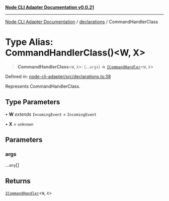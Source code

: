 [**Node CLI Adapter Documentation v0.0.21**](../../README.md)

***

[Node CLI Adapter Documentation](../../modules.md) / [declarations](../README.md) / CommandHandlerClass

# Type Alias: CommandHandlerClass()\<W, X\>

> **CommandHandlerClass**\<`W`, `X`\>: (...`args`) => [`ICommandHandler`](../interfaces/ICommandHandler.md)\<`W`, `X`\>

Defined in: [node-cli-adapter/src/declarations.ts:38](https://github.com/stonemjs/node-cli-adapter/blob/3323167ff73e7c9f811f72d8b7db77f6e1756f38/src/declarations.ts#L38)

Represents CommandHandlerClass.

## Type Parameters

• **W** *extends* `IncomingEvent` = `IncomingEvent`

• **X** = `unknown`

## Parameters

### args

...`any`[]

## Returns

[`ICommandHandler`](../interfaces/ICommandHandler.md)\<`W`, `X`\>
